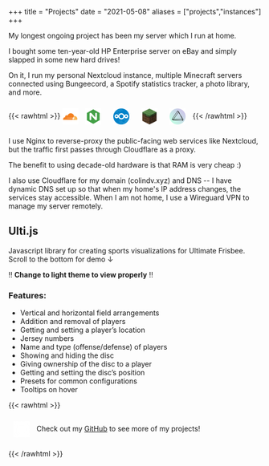 +++
title = "Projects"
date = "2021-05-08"
aliases = ["projects","instances"]
+++

My longest ongoing project has been my server which I run at home.

I bought some ten-year-old HP Enterprise server on eBay and simply slapped in some new hard drives!

On it, I run my personal Nextcloud instance, multiple Minecraft servers connected using Bungeecord, a Spotify statistics tracker, a photo library, and more.

{{< rawhtml >}}
  <img src="/img/cloudflare.png" style="display: inline-block; vertical-align: middle; margin: 10px object-fit: none" width="32" height="32" />
  <img src="/img/nginx.png" style="display: inline-block; vertical-align: middle; margin: 10px" width="32" height="32" />
  <img src="/img/nextcloud.png" style="display: inline-block; vertical-align: middle; margin: 10px" width="32" height="32" />
  <img src="/img/minecraft.png" style="display: inline-block; vertical-align: middle; margin: 10px" width="32" height="32" />
  <img src="/img/photoprism.png" style="display: inline-block; vertical-align: middle; margin: 10px" width="32" height="32" />
{{< /rawhtml >}}

I use Nginx to reverse-proxy the public-facing web services like Nextcloud, but the traffic first passes through Cloudflare as a proxy.

The benefit to using decade-old hardware is that RAM is very cheap :)

I also use Cloudflare for my domain (colindv.xyz) and DNS -- I have dynamic DNS set up so that when my home's IP address changes, the services stay accessible.
When I am not home, I use a Wireguard VPN to manage my server remotely.

## Ulti.js

Javascript library for creating sports visualizations for Ultimate Frisbee. Scroll to the bottom for demo ↓

!! **Change to light theme to view properly** !!

### Features:
- Vertical and horizontal field arrangements
- Addition and removal of players
- Getting and setting a player’s location
- Jersey numbers
- Name and type (offense/defense) of players
- Showing and hiding the disc
- Giving ownership of the disc to a player
- Getting and setting the disc’s position
- Presets for common configurations
- Tooltips on hover

{{< rawhtml >}}

<script src="../ulti.js"></script>
<link rel="stylesheet" type="text/css" href="../ulti.css" />
<link rel="stylesheet" type="text/css" href="../docs.css" />

<script src="../examples.js"></script>


  <p>
  <img src="/img/github.png" style="display: inline-block; vertical-align: middle; margin: 10px" width="32" height="32" />
    Check out my <a href="https://github.com/Cubevoid">GitHub</a> to see more of my projects!
  </p>
{{< /rawhtml >}}
